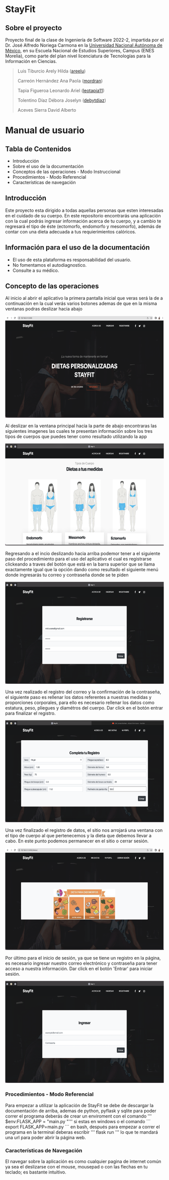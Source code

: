 # StayFit

## Sobre el proyecto
Proyecto final de la clase de Ingeniería de Software 2022-2, impartida por el Dr. José Alfredo Noriega Carmona en la [Universidad Nacional  Autónoma de México](https://www.unam.mx/), en su Escuela Nacional de Estudios Superiores, Campus (ENES Morelia), como parte del plan nivel licenciatura de Tecnologías para la Información en Ciencias.
> 
> Luis Tiburcio Arely Hilda  ([areelu](https://github.com/areelu))
> 
> Carreón Hernández Ana Paola ([mordran](https://github.com/mordran))
> 
> Tapia Figueroa Leonardo Ariel ([leotapia11](https://github.com/leotapia11))
> 
> Tolentino Díaz Débora Joselyn ([debytdiaz](https://github.com/Debytd))
> 
> Aceves Sierra David Alberto  

# Manual de usuario

## Tabla de Contenidos
* Introducción
* Sobre el uso de la documentación
* Conceptos de las operaciones - Modo Instruccional
* Procedimientos - Modo Referencial
* Características de navegación

## Introducción
Este proyecto esta dirigido a todas aquellas personas que esten interesadas en el cuidado de su cuerpo. En este repositorio encontrarás una aplicación con la cual podrás ingresar información acerca de tu cuerpo, y a cambio te regresará el tipo de éste (ectomorfo, endomorfo y mesomorfo), además de contar con una dieta adecuada a tus requierimientos calóricos.

## Información para el uso de la documentación

- El uso de esta plataforma es responsabilidad del usuario.
- No fomentamos el autodiagnostico.
- Consulte a su médico.

## Concepto de las operaciones
Al inicio al abrir el aplicativo la primera pantalla inicial que veras será la de a continuación en la cual verás varios botones ademas de que en la misma ventanas podras deslizar hacia abajo 

<img src="StayFit_2.png" width="624" height="324">

Al deslizar en la ventana principal hacia la parte de abajo encontraras las siguientes imagenes las cuales te presentan información sobre los tres tipos de cuerpos que puedes tener como resultado utilizando la app

<img src="StayFit_3.png" width="624" height="324">

Regresando a el incio deslizando hacia arriba podemor tener a el siguiente paso del procedimiento para el uso del aplicativo el cual es registrarse clickeando a traves del botón que está en la barra superior que se llama exactamente igual que la opción dando como resultado el siguiente menú donde ingresarás tu correo y contraseña donde se te piden

<img src="StayFit_6.png" width="624" height="324">

Una vez realizado el registro del correo y la confirmación de la contraseña, el siguiente paso es rellenar los datos referentes a nuestras medidas y proporciones corporales, para ello es necesario rellenar los datos como estatura, peso, pliegues y diamétros del cuerpo. Dar click en el botón entrar para finalizar el registro.

<img src="StayFit_5.png" width="624" height="324">

Una vez finalizado el registro de datos, el sitio nos arrojará una ventana con el tipo de cuerpo al que pertenecemos y la dieta que debemos llevar a cabo. En este punto podemos permanecer en el sitio o cerrar sesión.

<img src="StayFit_4.png" width="624" height="324">

Por último para el inicio de sesión, ya que se tiene un registro en la página, es necesario ingresar nuestro correo electrónico y contraseña para tener acceso a nuestra información. Dar click en el botón 'Entrar' para iniciar sesión.

<img src="StayFit_7.png" width="624" height="324">

 
### Procedimientos - Modo Referencial
Para empezar a utilizar la aplicación de StayFit se debe de descargar la documentación de arriba, ademas de python, pyflask y sqlite para poder correr el programa deberás de crear un enviroment con el comando
'''
$env:FLASK_APP = "main.py
"'''
si estas en windows o el comando 
´´´
export FLASK_APP=main.py
´´´
en bash, después para empezar a correr el programa en la terminal deberas escribir 
'''
flask run
'''
lo que te mandará una url para poder abrir la página web.

### Características de Navegación
El navegar sobre la aplicación es como cualquier pagina de internet común ya sea el deslizarse con el mouse, mousepad o con las flechas en tu teclado; es bastante intuitivo.

